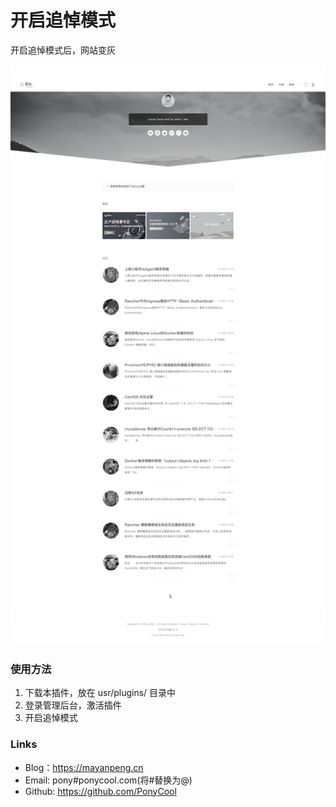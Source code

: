 # 开启追悼模式

开启追悼模式后，网站变灰

![snapshot](snapshot.png)

### 使用方法

1. 下载本插件，放在 usr/plugins/ 目录中
2. 登录管理后台，激活插件
3. 开启追悼模式

### Links

- Blog：https://mayanpeng.cn
- Email: pony#ponycool.com(将#替换为@)
- Github: https://github.com/PonyCool
